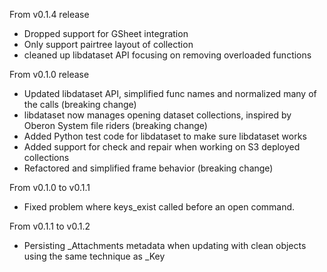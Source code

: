 
From v0.1.4 release

+ Dropped support for GSheet integration
+ Only support pairtree layout of collection
+ cleaned up libdataset API focusing on removing overloaded functions

From v0.1.0 release

+ Updated libdataset API, simplified func names and normalized many of the calls (breaking change)
+ libdataset now manages opening dataset collections, inspired by Oberon System file riders (breaking change)
+ Added Python test code for libdataset to make sure libdataset works
+ Added support for check and repair when working on S3 deployed collections
+ Refactored and simplified frame behavior (breaking change)

From v0.1.0 to v0.1.1

+ Fixed problem where keys_exist called before an open command.

From v0.1.1 to v0.1.2

+ Persisting _Attachments metadata when updating with clean objects using the same technique as _Key


